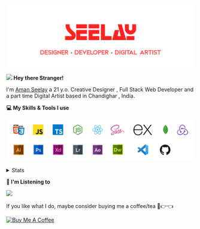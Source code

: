 [![banner](./images/seelay.svg)](https://seelay.in)

**<img src="https://media.giphy.com/media/hvRJCLFzcasrR4ia7z/giphy.gif" width="25px"> Hey there Stranger!**

I'm [Aman Seelay](https://seelay.in) a 21 y.o. Creative Designer , Full Stack Web Developer and a part time Digital Artist based in Chandighar , India.

**💻 My Skills & Tools I use**

[![banner](./images/skills&tools.svg)](https://seelay.in)

<details>
  <summary>Stats</summary>

---

<!--START_SECTION:waka-->
![Profile Views](http://img.shields.io/badge/Profile%20Views-1-blue)

**🐱 My Github Data** 

> 🏆 615 Contributions in the Year 2021
 > 
> 📦 599.7 kB Used in Github's Storage 
 > 
> 🚫 Not Opted to Hire
 > 
> 📜 1 Public Repository 
 > 
> 🔑 90 Private Repositories  
 > 
**I'm a Night 🦉** 

```text
🌞 Morning    260 commits    ██████░░░░░░░░░░░░░░░░░░░   25.9% 
🌆 Daytime    186 commits    ████░░░░░░░░░░░░░░░░░░░░░   18.53% 
🌃 Evening    265 commits    ██████░░░░░░░░░░░░░░░░░░░   26.39% 
🌙 Night      293 commits    ███████░░░░░░░░░░░░░░░░░░   29.18%

```
📅 **I'm Most Productive on Thursday** 

```text
Monday       170 commits    ████░░░░░░░░░░░░░░░░░░░░░   16.93% 
Tuesday      117 commits    ███░░░░░░░░░░░░░░░░░░░░░░   11.65% 
Wednesday    84 commits     ██░░░░░░░░░░░░░░░░░░░░░░░   8.37% 
Thursday     210 commits    █████░░░░░░░░░░░░░░░░░░░░   20.92% 
Friday       165 commits    ████░░░░░░░░░░░░░░░░░░░░░   16.43% 
Saturday     122 commits    ███░░░░░░░░░░░░░░░░░░░░░░   12.15% 
Sunday       136 commits    ███░░░░░░░░░░░░░░░░░░░░░░   13.55%

```


📊 **This Week I Spent My Time On** 

```text
⌚︎ Time Zone: Asia/Kolkata

💬 Programming Languages: 
Markdown                 4 hrs 49 mins       █████████████████░░░░░░░░   69.37% 
JavaScript               1 hr 29 mins        █████░░░░░░░░░░░░░░░░░░░░   21.51% 
SCSS                     38 mins             ██░░░░░░░░░░░░░░░░░░░░░░░   9.11% 
Other                    0 secs              ░░░░░░░░░░░░░░░░░░░░░░░░░   0.01% 
Git Config               0 secs              ░░░░░░░░░░░░░░░░░░░░░░░░░   0.0%

🔥 Editors: 
VS Code                  6 hrs 58 mins       █████████████████████████   100.0%

🐱‍💻 Projects: 
seelay-art               6 hrs 58 mins       █████████████████████████   100.0%

💻 Operating System: 
Windows                  6 hrs 58 mins       █████████████████████████   100.0%

```

**I Mostly Code in JavaScript** 

```text
JavaScript               58 repos            ████████████████░░░░░░░░░   64.44% 
TypeScript               19 repos            █████░░░░░░░░░░░░░░░░░░░░   21.11% 
HTML                     5 repos             █░░░░░░░░░░░░░░░░░░░░░░░░   5.56% 
Vue                      4 repos             █░░░░░░░░░░░░░░░░░░░░░░░░   4.44% 
CSS                      3 repos             ░░░░░░░░░░░░░░░░░░░░░░░░░   3.33%

```


**Timeline**

![Chart not found](https://raw.githubusercontent.com/ImSeelay/ImSeelay/master/charts/bar_graph.png) 


 Last Updated on 09/07/2021
<!--END_SECTION:waka-->

---

 </details>

**🎵 I'm Listening to**

<object data="https://now-play.vercel.app/api/generate?uid=7a17a86e-d6b7-43b5-8d9c-1d6dae42a779" >

  <img src="https://now-play.vercel.app/api/generate?uid=7a17a86e-d6b7-43b5-8d9c-1d6dae42a779" />

</object>

If you like what I do, maybe consider buying me a coffee/tea 🥺👉👈

<a href="https://www.buymeacoffee.com/seelay" target="_blank"><img src="https://cdn.buymeacoffee.com/buttons/v2/default-red.png" alt="Buy Me A Coffee" width="150" ></a>
